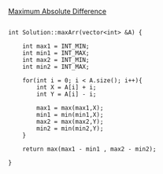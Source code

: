 
[Maximum Absolute Difference](https://www.scaler.com/academy/mentee-dashboard/class/34475/assignment/problems/356/?navref=cl_pb_nv_tb)
```

int Solution::maxArr(vector<int> &A) {

    int max1 = INT_MIN;
    int min1 = INT_MAX;
    int max2 = INT_MIN;
    int min2 = INT_MAX;

    for(int i = 0; i < A.size(); i++){
        int X = A[i] + i;
        int Y = A[i] - i;

        max1 = max(max1,X);
        min1 = min(min1,X);
        max2 = max(max2,Y);
        min2 = min(min2,Y);
    }

    return max(max1 - min1 , max2 - min2);

}


```
